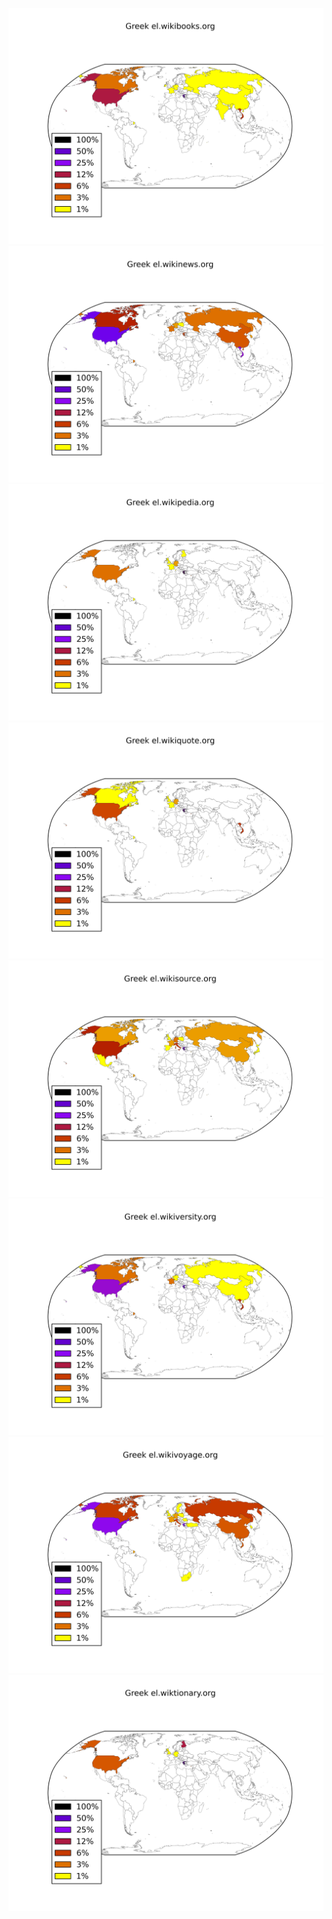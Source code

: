 ![](images/Greek-el.wikibooks.org.png)
![](images/Greek-el.wikinews.org.png)
![](images/Greek-el.wikipedia.org.png)
![](images/Greek-el.wikiquote.org.png)
![](images/Greek-el.wikisource.org.png)
![](images/Greek-el.wikiversity.org.png)
![](images/Greek-el.wikivoyage.org.png)
![](images/Greek-el.wiktionary.org.png)
